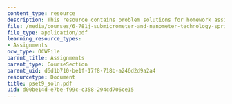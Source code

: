 ```yaml
---
content_type: resource
description: This resource contains problem solutions for homework assignment 9.
file: /media/courses/6-781j-submicrometer-and-nanometer-technology-spring-2006/d00be14de7bef99cc358294cd706ce15_pset9_soln.pdf
file_type: application/pdf
learning_resource_types:
- Assignments
ocw_type: OCWFile
parent_title: Assignments
parent_type: CourseSection
parent_uid: d6d1b710-be1f-17f8-718b-a246d2d9a2a4
resourcetype: Document
title: pset9_soln.pdf
uid: d00be14d-e7be-f99c-c358-294cd706ce15
---
```

